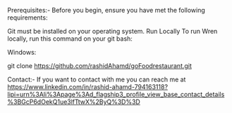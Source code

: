 Prerequisites:-
Before you begin, ensure you have met the following requirements:

Git must be installed on your operating system.
Run Locally
To run Wren locally, run this command on your git bash:

Windows:

git clone https://github.com/rashidAhamd/goFoodrestaurant.git

Contact:-
If you want to contact with me you can reach me at 
https://www.linkedin.com/in/rashid-ahamd-794163118?lipi=urn%3Ali%3Apage%3Ad_flagship3_profile_view_base_contact_details%3BGcP6dOekQ1ue3lfTtwX%2ByQ%3D%3D
